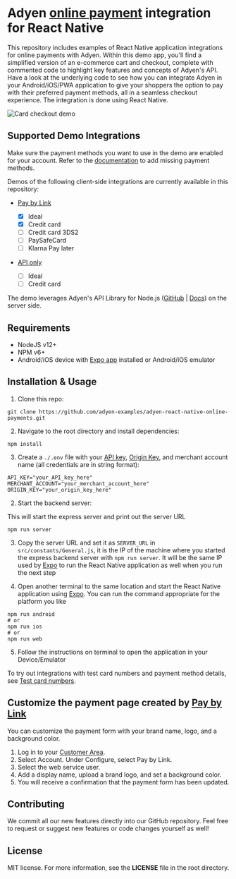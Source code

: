 # Adyen [online payment](https://docs.adyen.com/checkout) integration for React Native

This repository includes examples of React Native application integrations for online payments with Adyen. Within this demo app, you'll find a simplified version of an e-commerce cart and checkout, complete with commented code to highlight key features and concepts of Adyen's API. Have a look at the underlying code to see how you can integrate Adyen in your Android/iOS/PWA application to give your shoppers the option to pay with their preferred payment methods, all in a seamless checkout experience. The integration is done using React Native.

![Card checkout demo](./cardcheckout.gif)

## Supported Demo Integrations

Make sure the payment methods you want to use in the demo are enabled for your account. Refer to the [documentation](https://docs.adyen.com/payment-methods#add-payment-methods-to-your-account) to add missing payment methods.

Demos of the following client-side integrations are currently available in this repository:

- [Pay by Link](https://docs.adyen.com/checkout/pay-by-link)

  - [x] Ideal
  - [x] Credit card
  - [ ] Credit card 3DS2
  - [ ] PaySafeCard
  - [ ] Klarna Pay later

- [API only](https://docs.adyen.com/checkout/api-only)
  - [ ] Ideal
  - [ ] Credit card

The demo leverages Adyen's API Library for Node.js ([GitHub](https://github.com/Adyen/adyen-node-api-library) | [Docs](https://docs.adyen.com/development-resources/libraries#javascript)) on the server side.

## Requirements

- NodeJS v12+
- NPM v6+
- Android/iOS device with [Expo app](https://expo.io/tools#client) installed or Android/iOS emulator

## Installation & Usage

1. Clone this repo:

```shell
git clone https://github.com/adyen-examples/adyen-react-native-online-payments.git
```

2. Navigate to the root directory and install dependencies:

```shell
npm install
```

3. Create a `./.env` file with your [API key](https://docs.adyen.com/user-management/how-to-get-the-api-key), [Origin Key](https://docs.adyen.com/user-management/how-to-get-an-origin-key), and merchant account name (all credentials are in string format):

```shell
API_KEY="your_API_key_here"
MERCHANT_ACCOUNT="your_merchant_account_here"
ORIGIN_KEY="your_origin_key_here"
```

2. Start the backend server:

This will start the express server and print out the server URL

```shell
npm run server
```

3. Copy the server URL and set it as `SERVER_URL` in `src/constants/General.js`, it is the IP of the machine where you started the express backend server with `npm run server`. It will be the same IP used by [Expo](https://expo.io/) to run the React Native application as well when you run the next step

4. Open another terminal to the same location and start the React Native application using [Expo](https://expo.io/). You can run the command appropriate for the platform you like

```shell
npm run android
# or
npm run ios
# or
npm run web
```

5. Follow the instructions on terminal to open the application in your Device/Emulator

To try out integrations with test card numbers and payment method details, see [Test card numbers](https://docs.adyen.com/development-resources/test-cards/test-card-numbers).

## Customize the payment page created by [Pay by Link](https://docs.adyen.com/checkout/pay-by-link)

You can customize the payment form with your brand name, logo, and a background color.

 1. Log in to your [Customer Area](https://ca-test.adyen.com/).
 2. Select Account. Under Configure, select Pay by Link.
 3. Select the web service user.
 4. Add a display name, upload a brand logo, and set a background color.
 5. You will receive a confirmation that the payment form has been updated.

## Contributing

We commit all our new features directly into our GitHub repository. Feel free to request or suggest new features or code changes yourself as well!

## License

MIT license. For more information, see the **LICENSE** file in the root directory.
